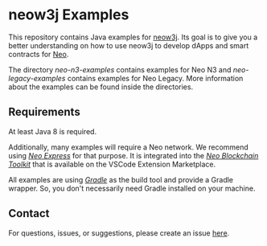 # neow3j Examples

This repository contains Java examples for [neow3j](https://github.com/neow3j/neow3j). Its goal is
to give you a better understanding on how to use neow3j to develop dApps and smart contracts for 
[Neo](https://neo.org/).

The directory *neo-n3-examples* contains examples for Neo N3 and *neo-legacy-examples* contains
examples for Neo Legacy. More information about the examples can be found inside the directories.


## Requirements

At least Java 8 is required.

Additionally, many examples will require a Neo network. We
recommend using [*Neo Express*](https://github.com/neo-project/neo-express) for that purpose. It
is integrated into the [*Neo Blockchain Toolkit*](https://marketplace.visualstudio.com/items?itemName=ngd-seattle.neo-blockchain-toolkit)
that is available on the VSCode Extension Marketplace. 

All examples are using [*Gradle*](https://gradle.org/) as the build tool and provide a Gradle
wrapper. So, you don't necessarily need Gradle installed on your machine.


## Contact

For questions, issues, or suggestions, please create an issue [here](https://github.com/neow3j/neow3j/issues).
